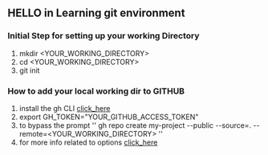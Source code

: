 ## HELLO in Learning git environment

### Initial Step for setting up your working Directory
1. mkdir <YOUR_WORKING_DIRECTORY>
2. cd <YOUR_WORKING_DIRECTORY>
3. git init

### How to add your local working dir to GITHUB
1. install the gh CLI [click_here](https://github.com/cli/cli/blob/trunk/docs/install_linux.md#official-sources)
2. export GH_TOKEN="YOUR_GITHUB_ACCESS_TOKEN"
3. to bypass the prompt
   '' 
   gh repo create my-project --public --source=. --remote=<YOUR_WORKING_DIRECTORY>
   ''
4. for more info related to options [click_here](https://cli.github.com/manual/gh_auth_login)
